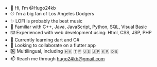 - 👋 Hi, I’m @Hugo24kb
- :baseball: I’m a big fan of Los Angeles Dodgers
- :sparkles: LOFI is probably the best music
- :mechanical_arm: Familiar with C++, Java, JavaScript, Python, SQL, Visual Basic
- :keyboard: Experienced with web development using: Html, CSS, JSP, PHP
- 🌱 Currently learning dart and C#
- 💞️ Looking to collaborate on a flutter app
- :six: Multilingual, including 🇭🇰 🇹🇼 :us: :jp: :kr: :de: 
- 📫 Reach me through hugo24kb@gmail.com

<!---
Hugo24kb/Hugo24kb is a ✨ special ✨ repository because its `README.md` (this file) appears on your GitHub profile.
You can click the Preview link to take a look at your changes.
--->
